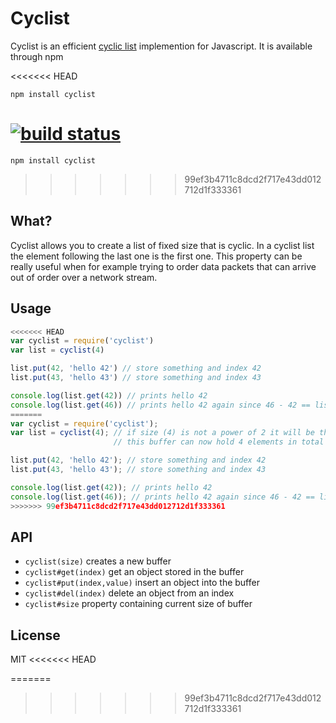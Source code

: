 # Cyclist

Cyclist is an efficient [cyclic list](http://en.wikipedia.org/wiki/Circular_buffer) implemention for Javascript.
It is available through npm

<<<<<<< HEAD
```
npm install cyclist
```

[![build status](http://img.shields.io/travis/mafintosh/cyclist.svg?style=flat)](http://travis-ci.org/mafintosh/cyclist)
=======
	npm install cyclist
>>>>>>> 99ef3b4711c8dcd2f717e43dd012712d1f333361

## What?

Cyclist allows you to create a list of fixed size that is cyclic.
In a cyclist list the element following the last one is the first one.
This property can be really useful when for example trying to order data
packets that can arrive out of order over a network stream.

## Usage

``` js
<<<<<<< HEAD
var cyclist = require('cyclist')
var list = cyclist(4)

list.put(42, 'hello 42') // store something and index 42
list.put(43, 'hello 43') // store something and index 43

console.log(list.get(42)) // prints hello 42
console.log(list.get(46)) // prints hello 42 again since 46 - 42 == list.size
=======
var cyclist = require('cyclist');
var list = cyclist(4); // if size (4) is not a power of 2 it will be the follwing power of 2
                       // this buffer can now hold 4 elements in total

list.put(42, 'hello 42'); // store something and index 42
list.put(43, 'hello 43'); // store something and index 43

console.log(list.get(42)); // prints hello 42
console.log(list.get(46)); // prints hello 42 again since 46 - 42 == list.size
>>>>>>> 99ef3b4711c8dcd2f717e43dd012712d1f333361
```

## API

* `cyclist(size)` creates a new buffer
* `cyclist#get(index)` get an object stored in the buffer
* `cyclist#put(index,value)` insert an object into the buffer
* `cyclist#del(index)` delete an object from an index
* `cyclist#size` property containing current size of buffer

## License

MIT
<<<<<<< HEAD

=======
>>>>>>> 99ef3b4711c8dcd2f717e43dd012712d1f333361
